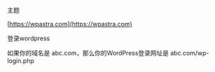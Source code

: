 主题

[https://wpastra.com](https://wpastra.com)


登录wordpress

如果你的域名是 abc.com，那么你的WordPress登录网址是 abc.com/wp-login.php

